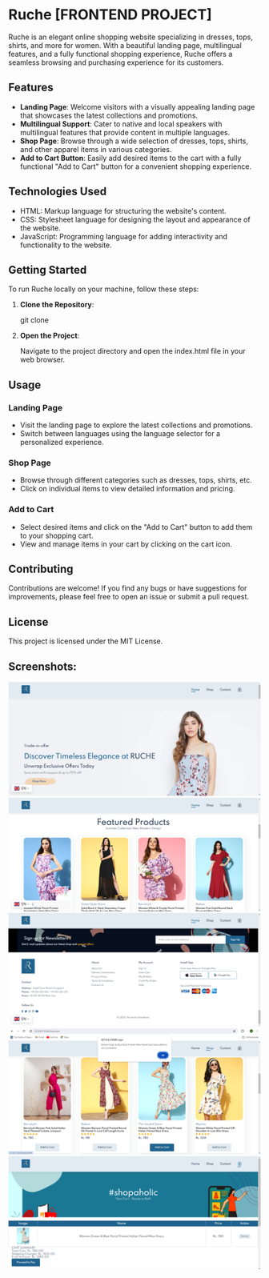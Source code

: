 # Ruche [FRONTEND PROJECT]

Ruche is an elegant online shopping website specializing in dresses, tops, shirts, and more for women. With a beautiful landing page, multilingual features, and a fully functional shopping experience, Ruche offers a seamless browsing and purchasing experience for its customers.

## Features

- **Landing Page**: Welcome visitors with a visually appealing landing page that showcases the latest collections and promotions.
- **Multilingual Support**: Cater to native and local speakers with multilingual features that provide content in multiple languages.
- **Shop Page**: Browse through a wide selection of dresses, tops, shirts, and other apparel items in various categories.
- **Add to Cart Button**: Easily add desired items to the cart with a fully functional "Add to Cart" button for a convenient shopping experience.

## Technologies Used

- HTML: Markup language for structuring the website's content.
- CSS: Stylesheet language for designing the layout and appearance of the website.
- JavaScript: Programming language for adding interactivity and functionality to the website.

## Getting Started

To run Ruche locally on your machine, follow these steps:

1. **Clone the Repository**:

   git clone <repository-url>

2. **Open the Project**:

    Navigate to the project directory and open the index.html file in your web browser.

## Usage

### Landing Page

- Visit the landing page to explore the latest collections and promotions.
- Switch between languages using the language selector for a personalized experience.

### Shop Page

- Browse through different categories such as dresses, tops, shirts, etc.
- Click on individual items to view detailed information and pricing.

### Add to Cart

- Select desired items and click on the "Add to Cart" button to add them to your shopping cart.
- View and manage items in your cart by clicking on the cart icon.

## Contributing

Contributions are welcome! If you find any bugs or have suggestions for improvements, please feel free to open an issue or submit a pull request.

## License

This project is licensed under the MIT License.

## Screenshots:

![Screenshot of Ruche](Screenshot1.png)
![Screenshot of Ruche](Screenshot2.png)
![Screenshot of Ruche](Screenshot3.png)
![Screenshot of Ruche](Screenshot4.png)
![Screenshot of Ruche](Screenshot5.png)
